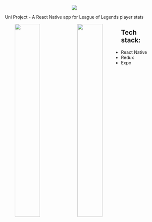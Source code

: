 <div align="center">
  <img src="https://i.imgur.com/aHUZPr0.png" />
  <p>Uni Project - A React Native app for League of Legends player stats</p>

  <img style="float: left;" width="40%" src="https://i.imgur.com/AYzyTzb.png" />
  <img style="float: left;" width="40%" src="https://i.imgur.com/FmotGf6.png" />
</div>

## Tech stack:
- React Native
- Redux
- Expo
